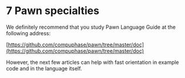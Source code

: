 # 7 Pawn specialties

We definitely recommend that you study Pawn Language Guide at the following address: 

[https://github.com/compuphase/pawn/tree/master/doc](https://github.com/compuphase/pawn/tree/master/doc)

However, the next few articles can help with fast orientation in example code and in the language itself.

